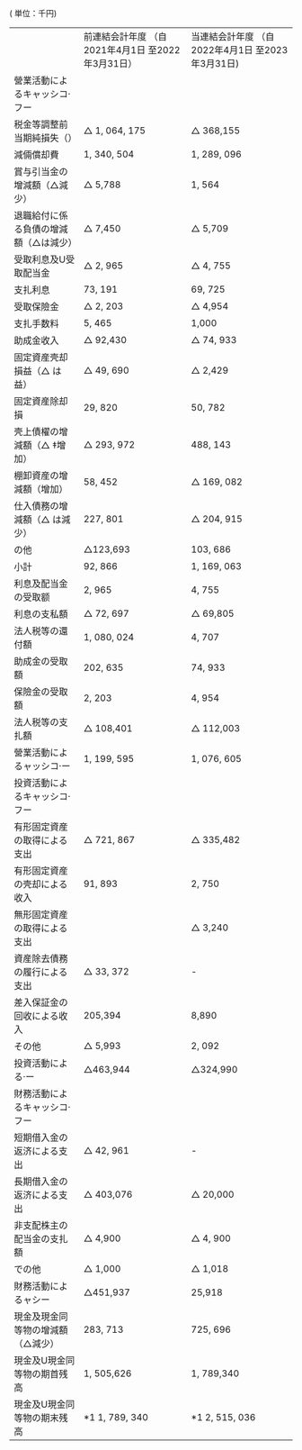 ( 単位：千円)  


<html><body><table><tr><td></td><td>前連結会計年度 （自2021年4月1日 至2022年3月31日）</td><td>当連結会計年度 （自2022年4月1日 至2023年3月31日)</td></tr><tr><td>營業活動によるキャッシコ·フー</td><td></td><td></td></tr><tr><td>税金等調整前当期純損失（）</td><td>△ 1, 064, 175</td><td>△ 368,155</td></tr><tr><td>減倆償却費</td><td>1, 340, 504</td><td>1, 289, 096</td></tr><tr><td>賞与引当金の增減額（△減少）</td><td>△ 5,788</td><td>1, 564</td></tr><tr><td>退職給付に係る負債の增減額（△は減少）</td><td>△ 7,450</td><td>△ 5,709</td></tr><tr><td>受取利息及U受取配当金</td><td>△ 2, 965</td><td>△ 4, 755</td></tr><tr><td>支扎利息</td><td>73, 191</td><td>69, 725</td></tr><tr><td>受取保險金</td><td>△ 2, 203</td><td>△ 4,954</td></tr><tr><td>支扎手数料</td><td>5, 465</td><td>1,000</td></tr><tr><td>助成金收入</td><td>△ 92,430</td><td>△ 74, 933</td></tr><tr><td>固定資産壳却損益（△ は益）</td><td>△ 49, 690</td><td>△ 2,429</td></tr><tr><td>固定資産除却損</td><td>29, 820</td><td>50, 782</td></tr><tr><td>壳上債櫂の增減額（△ ‡增加）</td><td>△ 293, 972</td><td>488, 143</td></tr><tr><td>棚卸資産の增減額（增加）</td><td>58, 452</td><td>△ 169, 082</td></tr><tr><td>仕入債務の增減額（△ は減少）</td><td>227, 801</td><td>△ 204, 915</td></tr><tr><td>の他</td><td>△123,693</td><td>103, 686</td></tr><tr><td>小計</td><td>92, 866</td><td>1, 169, 063</td></tr><tr><td>利息及配当金の受取额</td><td>2, 965</td><td>4, 755</td></tr><tr><td>利息の支私額</td><td>△ 72, 697</td><td>△ 69,805</td></tr><tr><td>法人税等の還付額</td><td>1, 080, 024</td><td>4, 707</td></tr><tr><td>助成金の受取額</td><td>202, 635</td><td>74, 933</td></tr><tr><td>保險金の受取額</td><td>2, 203</td><td>4, 954</td></tr><tr><td>法人税等の支扎額</td><td>△ 108,401</td><td>△ 112,003</td></tr><tr><td>營業活動によるャッシコ·ー</td><td>1, 199, 595</td><td>1, 076, 605</td></tr><tr><td>投資活動によるキャッシコ·フー</td><td></td><td></td></tr><tr><td>有形固定資産の取得による支出</td><td>△ 721, 867</td><td>△ 335,482</td></tr><tr><td>有形固定資産の壳却による收入</td><td>91, 893</td><td>2, 750</td></tr><tr><td>無形固定資産の取得による支出</td><td></td><td>△ 3,240</td></tr><tr><td>資産除去債務の履行による支出</td><td>△ 33, 372</td><td>-</td></tr><tr><td>差入保証金の回收による收入</td><td>205,394</td><td>8,890</td></tr><tr><td>その他</td><td>△ 5,993</td><td>2, 092</td></tr><tr><td>投資活動による·ー</td><td>△463,944</td><td>△324,990</td></tr><tr><td>財務活動によるキャッシコ·フー</td><td></td><td></td></tr><tr><td>短期借入金の返济による支出</td><td>△ 42, 961</td><td>-</td></tr><tr><td>長期借入金の返济による支出</td><td>△ 403,076</td><td>△ 20,000</td></tr><tr><td>非支配株主の配当金の支扎額</td><td>△ 4,900</td><td>△ 4, 900</td></tr><tr><td>での他</td><td>△ 1,000</td><td>△ 1,018</td></tr><tr><td>財務活動によるャシー</td><td>△451,937</td><td> 25,918</td></tr><tr><td>現金及現金同等物の增減額（△減少）</td><td>283, 713</td><td>725, 696</td></tr><tr><td>現金及U現金同等物の期首残高</td><td>1, 505,626</td><td>1, 789,340</td></tr><tr><td>現金及U現金同等物の期末残高</td><td>*1 1, 789, 340</td><td>*1 2, 515, 036</td></tr></table></body></html>  